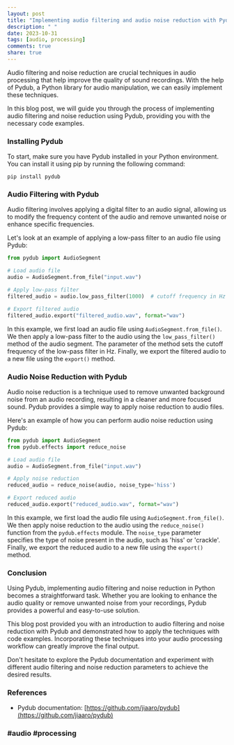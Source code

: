 ```yaml
---
layout: post
title: "Implementing audio filtering and audio noise reduction with Pydub"
description: " "
date: 2023-10-31
tags: [audio, processing]
comments: true
share: true
---
```


Audio filtering and noise reduction are crucial techniques in audio processing that help improve the quality of sound recordings. With the help of Pydub, a Python library for audio manipulation, we can easily implement these techniques.

In this blog post, we will guide you through the process of implementing audio filtering and noise reduction using Pydub, providing you with the necessary code examples.

### Installing Pydub

To start, make sure you have Pydub installed in your Python environment. You can install it using pip by running the following command:

```shell
pip install pydub
```

### Audio Filtering with Pydub

Audio filtering involves applying a digital filter to an audio signal, allowing us to modify the frequency content of the audio and remove unwanted noise or enhance specific frequencies.

Let's look at an example of applying a low-pass filter to an audio file using Pydub:

```python
from pydub import AudioSegment

# Load audio file
audio = AudioSegment.from_file("input.wav")

# Apply low-pass filter
filtered_audio = audio.low_pass_filter(1000)  # cutoff frequency in Hz

# Export filtered audio
filtered_audio.export("filtered_audio.wav", format="wav")
```

In this example, we first load an audio file using `AudioSegment.from_file()`. We then apply a low-pass filter to the audio using the `low_pass_filter()` method of the audio segment. The parameter of the method sets the cutoff frequency of the low-pass filter in Hz. Finally, we export the filtered audio to a new file using the `export()` method.

### Audio Noise Reduction with Pydub

Audio noise reduction is a technique used to remove unwanted background noise from an audio recording, resulting in a cleaner and more focused sound. Pydub provides a simple way to apply noise reduction to audio files.

Here's an example of how you can perform audio noise reduction using Pydub:

```python
from pydub import AudioSegment
from pydub.effects import reduce_noise

# Load audio file
audio = AudioSegment.from_file("input.wav")

# Apply noise reduction
reduced_audio = reduce_noise(audio, noise_type='hiss')

# Export reduced audio
reduced_audio.export("reduced_audio.wav", format="wav")
```

In this example, we first load the audio file using `AudioSegment.from_file()`. We then apply noise reduction to the audio using the `reduce_noise()` function from the `pydub.effects` module. The `noise_type` parameter specifies the type of noise present in the audio, such as 'hiss' or 'crackle'. Finally, we export the reduced audio to a new file using the `export()` method.

### Conclusion

Using Pydub, implementing audio filtering and noise reduction in Python becomes a straightforward task. Whether you are looking to enhance the audio quality or remove unwanted noise from your recordings, Pydub provides a powerful and easy-to-use solution.

This blog post provided you with an introduction to audio filtering and noise reduction with Pydub and demonstrated how to apply the techniques with code examples. Incorporating these techniques into your audio processing workflow can greatly improve the final output.

Don't hesitate to explore the Pydub documentation and experiment with different audio filtering and noise reduction parameters to achieve the desired results.

### References

- Pydub documentation: [https://github.com/jiaaro/pydub](https://github.com/jiaaro/pydub)

### #audio #processing
